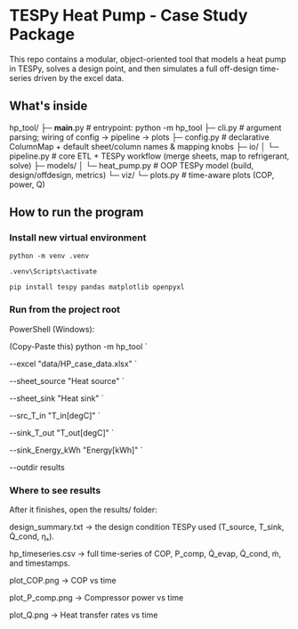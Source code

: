 # TESPy Heat Pump - Case Study Package

This repo contains a modular, object-oriented tool that models a heat pump in TESPy, solves a design point, and then simulates a full off-design time-series driven by the excel data.

## What's inside

hp_tool/
├─ __main__.py        # entrypoint: python -m hp_tool
├─ cli.py             # argument parsing; wiring of config → pipeline → plots
├─ config.py          # declarative ColumnMap + default sheet/column names & mapping knobs
├─ io/
│  └─ pipeline.py     # core ETL + TESPy workflow (merge sheets, map to refrigerant, solve)
├─ models/
│  └─ heat_pump.py    # OOP TESPy model (build, design/offdesign, metrics)
└─ viz/
   └─ plots.py        # time-aware plots (COP, power, Q)

## How to run the program

### Install new virtual environment

```python -m venv .venv```

```.venv\Scripts\activate```

```pip install tespy pandas matplotlib openpyxl ```

### Run from the project root

PowerShell (Windows):

(Copy-Paste this)
python -m hp_tool `

  --excel "data/HP_case_data.xlsx" `

  --sheet_source "Heat source" `

  --sheet_sink "Heat sink" `

  --src_T_in "T_in[degC]" `

  --sink_T_out "T_out[degC]" `

  --sink_Energy_kWh "Energy[kWh]" `
  
  --outdir results

### Where to see results

After it finishes, open the results/ folder:

design_summary.txt → the design condition TESPy used (T_source, T_sink, Q̇_cond, ηₛ).

hp_timeseries.csv → full time-series of COP, P_comp, Q̇_evap, Q̇_cond, ṁ, and timestamps.

plot_COP.png → COP vs time

plot_P_comp.png → Compressor power vs time

plot_Q.png → Heat transfer rates vs time